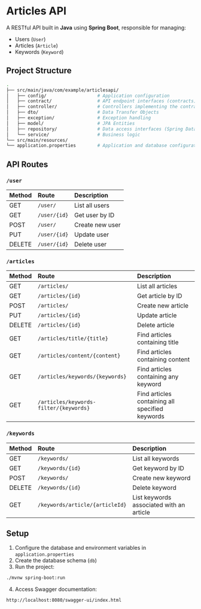 # Articles API

A RESTful API built in **Java** using **Spring Boot**, responsible for managing:

- Users (`User`)
- Articles (`Article`)
- Keywords (`Keyword`)

## Project Structure

```bash
.
├── src/main/java/com/example/articlesapi/
│   ├── config/                   # Application configuration
│   ├── contract/                 # API endpoint interfaces (contracts)
│   ├── controller/               # Controllers implementing the contracts
│   ├── dto/                      # Data Transfer Objects
│   ├── exception/                # Exception handling
│   ├── model/                    # JPA Entities
│   ├── repository/               # Data access interfaces (Spring Data JPA)
│   └── service/                  # Business logic
└── src/main/resources/
└── application.properties        # Application and database configuration
```

## API Routes

### **`/user`**

| Method | Route        | Description           |
|:--------|:---------------|:----------------------|
| GET    | `/user/`        | List all users          |
| GET    | `/user/{id}`    | Get user by ID          |
| POST   | `/user/`        | Create new user         |
| PUT    | `/user/{id}`    | Update user             |
| DELETE | `/user/{id}`    | Delete user             |

### **`/articles`**

| Method | Route                                  | Description                                  |
|:--------|:------------------------------------------|:-----------------------------------------------|
| GET    | `/articles/`                             | List all articles                             |
| GET    | `/articles/{id}`                         | Get article by ID                             |
| POST   | `/articles/`                             | Create new article                            |
| PUT    | `/articles/{id}`                         | Update article                                |
| DELETE | `/articles/{id}`                         | Delete article                                |
| GET    | `/articles/title/{title}`                | Find articles containing title                |
| GET    | `/articles/content/{content}`            | Find articles containing content              |
| GET    | `/articles/keywords/{keywords}`          | Find articles containing any keyword          |
| GET    | `/articles/keywords-filter/{keywords}`   | Find articles containing all specified keywords |

### **`/keywords`**

| Method | Route                               | Description                              |
|:--------|:--------------------------------------|:---------------------------------------------|
| GET    | `/keywords/`                         | List all keywords                          |
| GET    | `/keywords/{id}`                     | Get keyword by ID                          |
| POST   | `/keywords/`                         | Create new keyword                         |
| DELETE | `/keywords/{id}`                     | Delete keyword                             |
| GET    | `/keywords/article/{articleId}`      | List keywords associated with an article   |

## Setup

1. Configure the database and environment variables in `application.properties`
2. Create the database schema (`db`)
3. Run the project:

```bash
./mvnw spring-boot:run
```

4. Access Swagger documentation:

```
http://localhost:8080/swagger-ui/index.html
```
